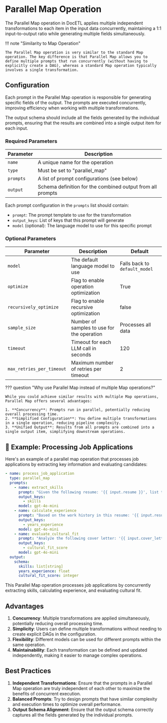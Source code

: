 # Parallel Map Operation

The Parallel Map operation in DocETL applies multiple independent transformations to each item in the input data concurrently, maintaining a 1:1 input-to-output ratio while generating multiple fields simultaneously.

!!! note "Similarity to Map Operation"

    The Parallel Map operation is very similar to the standard Map operation. The key difference is that Parallel Map allows you to define multiple prompts that run concurrently (without having to explicitly create a DAG), whereas a standard Map operation typically involves a single transformation.

## Configuration

Each prompt in the Parallel Map operation is responsible for generating specific fields of the output. The prompts are executed concurrently, improving efficiency when working with multiple transformations.

The output schema should include all the fields generated by the individual prompts, ensuring that the results are combined into a single output item for each input.

### Required Parameters

| Parameter | Description                                                |
| --------- | ---------------------------------------------------------- |
| `name`    | A unique name for the operation                            |
| `type`    | Must be set to "parallel_map"                              |
| `prompts` | A list of prompt configurations (see below)                |
| `output`  | Schema definition for the combined output from all prompts |

Each prompt configuration in the `prompts` list should contain:

- `prompt`: The prompt template to use for the transformation
- `output_keys`: List of keys that this prompt will generate
- `model` (optional): The language model to use for this specific prompt

### Optional Parameters

| Parameter                 | Description                                | Default                       |
| ------------------------- | ------------------------------------------ | ----------------------------- |
| `model`                   | The default language model to use          | Falls back to `default_model` |
| `optimize`                | Flag to enable operation optimization      | True                          |
| `recursively_optimize`    | Flag to enable recursive optimization      | false                         |
| `sample_size`             | Number of samples to use for the operation | Processes all data            |
| `timeout`                 | Timeout for each LLM call in seconds       | 120                           |
| `max_retries_per_timeout` | Maximum number of retries per timeout      | 2                             |

??? question "Why use Parallel Map instead of multiple Map operations?"

    While you could achieve similar results with multiple Map operations, Parallel Map offers several advantages:

    1. **Concurrency**: Prompts run in parallel, potentially reducing overall processing time.
    2. **Simplified Configuration**: You define multiple transformations in a single operation, reducing pipeline complexity.
    3. **Unified Output**: Results from all prompts are combined into a single output item, simplifying downstream operations.

## 🚀 Example: Processing Job Applications

Here's an example of a parallel map operation that processes job applications by extracting key information and evaluating candidates:

```yaml
- name: process_job_application
  type: parallel_map
  prompts:
    - name: extract_skills
      prompt: "Given the following resume: '{{ input.resume }}', list the top 5 relevant skills for a software engineering position."
      output_keys:
        - skills
      model: gpt-4o-mini
    - name: calculate_experience
      prompt: "Based on the work history in this resume: '{{ input.resume }}', calculate the total years of relevant experience for a software engineering role."
      output_keys:
        - years_experience
      model: gpt-4o-mini
    - name: evaluate_cultural_fit
      prompt: "Analyze the following cover letter: '{{ input.cover_letter }}'. Rate the candidate's potential cultural fit on a scale of 1-10, where 10 is the highest."
      output_keys:
        - cultural_fit_score
      model: gpt-4o-mini
  output:
    schema:
      skills: list[string]
      years_experience: float
      cultural_fit_score: integer
```

This Parallel Map operation processes job applications by concurrently extracting skills, calculating experience, and evaluating cultural fit.

## Advantages

1. **Concurrency**: Multiple transformations are applied simultaneously, potentially reducing overall processing time.
2. **Simplicity**: Users can define multiple transformations without needing to create explicit DAGs in the configuration.
3. **Flexibility**: Different models can be used for different prompts within the same operation.
4. **Maintainability**: Each transformation can be defined and updated independently, making it easier to manage complex operations.

## Best Practices

1. **Independent Transformations**: Ensure that the prompts in a Parallel Map operation are truly independent of each other to maximize the benefits of concurrent execution.
2. **Balanced Prompts**: Try to design prompts that have similar complexity and execution times to optimize overall performance.
3. **Output Schema Alignment**: Ensure that the output schema correctly captures all the fields generated by the individual prompts.
